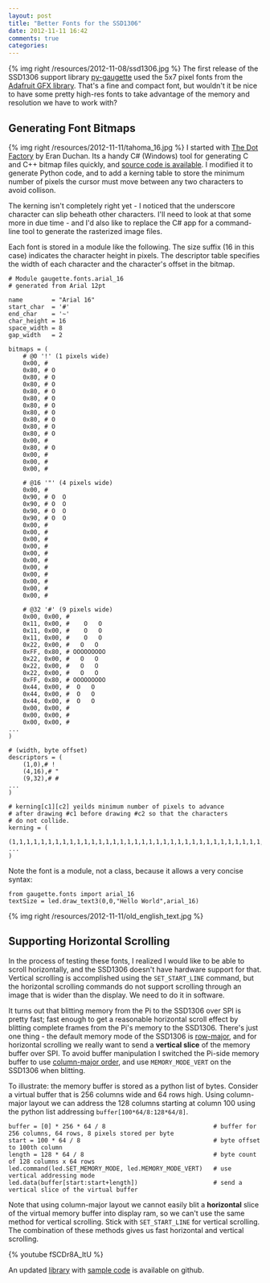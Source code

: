 ```yaml
---
layout: post
title: "Better Fonts for the SSD1306"
date: 2012-11-11 16:42
comments: true
categories: 
---
```


{% img right /resources/2012-11-08/ssd1306.jpg %}
The first release of the SSD1306 support library [py-gaugette](https://github.com/guyc/py-gaugette)
used the 5x7 pixel fonts from the 
[Adafruit GFX library](https://github.com/adafruit/Adafruit-GFX-Library/blob/master/glcdfont.c).
That's a fine and compact font, but wouldn't it be nice to have some pretty high-res fonts
to take advantage of the memory and resolution we have to work with?

Generating Font Bitmaps
-----------------------

{% img right /resources/2012-11-11/tahoma_16.jpg %}
I started with [The Dot Factory](http://www.pavius.net/2009/07/the-dot-factory-an-lcd-font-and-image-generator/) by Eran Duchan.  Its a handy C# (Windows) tool for generating C and C++ bitmap files quickly, and [source code is available](https://github.com/pavius/The-Dot-Factory).  I modified it to generate Python code, and to add a kerning table to store the minimum number of pixels the cursor must move between any two characters to avoid collison.  

The kerning isn't completely right yet  - I noticed that the underscore character can slip beheath other characters.  I'll need to look at that some more in due time - and I'd also like to replace the C# app for a command-line tool to generate the rasterized image files.

Each font is stored in a module like the following.  The size suffix (16 in this case) indicates the character height in pixels.
The descriptor table specifies the width of each character and the character's offset in the bitmap.

```
# Module gaugette.fonts.arial_16
# generated from Arial 12pt                                                                                                         

name        = "Arial 16"
start_char  = '#'
end_char    = '~'
char_height = 16
space_width = 8
gap_width   = 2

bitmaps = (
    # @0 '!' (1 pixels wide)
    0x00, #  
    0x80, # O
    0x80, # O
    0x80, # O
    0x80, # O
    0x80, # O
    0x80, # O
    0x80, # O
    0x80, # O
    0x80, # O
    0x80, # O
    0x00, #  
    0x80, # O
    0x00, #  
    0x00, #  
    0x00, #  

    # @16 '"' (4 pixels wide)
    0x00, #     
    0x90, # O  O
    0x90, # O  O
    0x90, # O  O
    0x90, # O  O
    0x00, #     
    0x00, #     
    0x00, #     
    0x00, #     
    0x00, #     
    0x00, #     
    0x00, #     
    0x00, #     
    0x00, #     
    0x00, #     
    0x00, #     

    # @32 '#' (9 pixels wide)
    0x00, 0x00, #          
    0x11, 0x00, #    O   O 
    0x11, 0x00, #    O   O 
    0x11, 0x00, #    O   O 
    0x22, 0x00, #   O   O  
    0xFF, 0x80, # OOOOOOOOO
    0x22, 0x00, #   O   O  
    0x22, 0x00, #   O   O  
    0x22, 0x00, #   O   O  
    0xFF, 0x80, # OOOOOOOOO
    0x44, 0x00, #  O   O   
    0x44, 0x00, #  O   O   
    0x44, 0x00, #  O   O   
    0x00, 0x00, #          
    0x00, 0x00, #          
    0x00, 0x00, #          
...
)

# (width, byte offset)
descriptors = (
    (1,0),# !
    (4,16),# "
    (9,32),# #
...
)

# kerning[c1][c2] yeilds minimum number of pixels to advance
# after drawing #c1 before drawing #c2 so that the characters
# do not collide.
kerning = (
    (1,1,1,1,1,1,1,1,1,1,1,1,1,1,1,1,1,1,1,1,1,1,1,1,1,1,1,1,1,1,1,1,1,1,1,1,1,1,1,1,1,1,1,1,1,1,1,1,1,1,1,1,1,1,1,1,1,1,1,1,1,1,0,1,1,1,1,1,1,1,1,1,1,0,1,1,1,1,1,1,1,1,1,1,1,1,1,1,1,1,1,1,1,1,),
...
)
```

Note the font is a module, not a class, because it allows a very concise syntax:

```
from gaugette.fonts import arial_16
textSize = led.draw_text3(0,0,"Hello World",arial_16)
```

{% img right /resources/2012-11-11/old_english_text.jpg %}

Supporting Horizontal Scrolling
-------------------------------

In the process of testing these fonts, I realized I would like to be able to scroll horizontally,
and the SSD1306 doesn't have hardware support for that.  Vertical scrolling is accomplished using
the ```SET_START_LINE``` command, but the horizontal scrolling commands do not support scrolling
through an image that is wider than the display.  We need to do it in software.

It turns out that blitting memory from the Pi to the SSD1306 over SPI is pretty fast; fast enough
to get a reasonable horizontal scroll effect by blitting complete frames from the Pi's
memory to the SSD1306.  There's just one thing - the default memory mode of the
SSD1306 is [row-major](http://en.wikipedia.org/wiki/Row-major_order), and 
for horizontal scrolling we really want to send a __vertical slice__ of the memory buffer
over SPI.  To avoid buffer manipulation I switched the Pi-side memory buffer to use
[column-major order](http://en.wikipedia.org/wiki/Column-major_order#Column-major_order),
and use ```MEMORY_MODE_VERT``` on the SSD1306 when blitting.

To illustrate: the memory buffer is stored as a python list of bytes.  Consider a virtual
buffer that is 256 columns wide and 64 rows high.  Using column-major layout
we can address the 128 columns starting at column 100 using the python
list addressing ```buffer[100*64/8:128*64/8]```.

```
buffer = [0] * 256 * 64 / 8                              # buffer for 256 columns, 64 rows, 8 pixels stored per byte
start = 100 * 64 / 8                                     # byte offset to 100th column
length = 128 * 64 / 8                                    # byte count of 128 columns x 64 rows
led.command(led.SET_MEMORY_MODE, led.MEMORY_MODE_VERT)   # use vertical addressing mode
led.data(buffer[start:start+length])                     # send a vertical slice of the virtual buffer
```

Note that using column-major layout we cannot easily blit a __horizontal__
slice of the virtual memory buffer into display ram, so we can't use the same method for
vertical scrolling.  Stick with ```SET_START_LINE``` for vertical scrolling.  The combination
of these methods gives us fast horizontal and vertical scrolling.

{% youtube fSCDr8A_ItU %}

An updated [library](https://github.com/guyc/py-gaugette) with [sample code](https://github.com/guyc/py-gaugette/blob/master/samples/font_test.py) is available on github.
